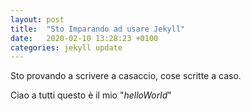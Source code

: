 ```yaml
---
layout: post
title:  "Sto Imparando ad usare Jekyll"
date:   2020-02-10 13:28:23 +0100
categories: jekyll update
---
```

Sto provando a scrivere a casaccio, cose scritte a caso.


Ciao a tutti questo è il mio "*helloWorld*"
